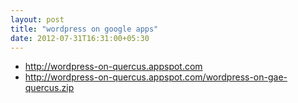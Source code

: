 ```yaml
---
layout: post
title: "wordpress on google apps"
date: 2012-07-31T16:31:00+05:30
---
```


* http://wordpress-on-quercus.appspot.com
* http://wordpress-on-quercus.appspot.com/wordpress-on-gae-quercus.zip
